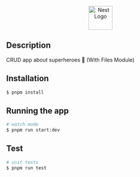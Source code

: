 <p align="center">
  <a href="http://nestjs.com/" target="blank"><img src="https://nestjs.com/img/logo-small.svg" width="64" alt="Nest Logo" /></a>
</p>


## Description

CRUD app about superheroes 🤖 (With Files Module)

## Installation

```bash
$ pnpm install
```

## Running the app

```bash
# watch mode
$ pnpm run start:dev
```

## Test

```bash
# unit tests
$ pnpm run test
```
